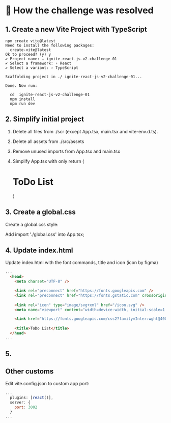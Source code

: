 # 🚀 How the challenge was resolved
  
## 1. Create a new Vite Project with TypeScript

  ```shell
  npm create vite@latest
  Need to install the following packages:
    create-vite@latest
  Ok to proceed? (y) y
  ✔ Project name: … ignite-react-js-v2-challenge-01
  ✔ Select a framework: › React
  ✔ Select a variant: › TypeScript

  Scaffolding project in ./ ignite-react-js-v2-challenge-01...

  Done. Now run:

    cd  ignite-react-js-v2-challenge-01
    npm install
    npm run dev

  ```

## 2. Simplify initial project

1. Delete all files from ./scr (except App.tsx, main.tsx and vite-env.d.ts).

2. Delete all assets from ./src/assets

3. Remove unused imports from App.tsx and main.tsx

4. Simplify App.tsx with only return (<h1>ToDo List</h1>)


## 3. Create a global.css

Create a global.css style:

Add import './global.css' into App.tsx;


## 4. Update index.html 

Update index.html with the font commands, title and icon (icon by figma)

  ```html
  ...
    <head>
      <meta charset="UTF-8" />

      <link rel="preconnect" href="https://fonts.googleapis.com" />
      <link rel="preconnect" href="https://fonts.gstatic.com" crossorigin />
      
      <link rel="icon" type="image/svg+xml" href="/icon.svg" />
      <meta name="viewport" content="width=device-width, initial-scale=1.0" />

      <link href="https://fonts.googleapis.com/css2?family=Inter:wght@400;700&display=swap" rel="stylesheet"/>
      
      <title>ToDo List</title>
    </head>
  ...
  ```

## 5. 

## Other customs

Edit vite.config.json to custom app port:

  ```js
  ...
    plugins: [react()],
    server: {
      port: 3002
    }
  ...
  ```